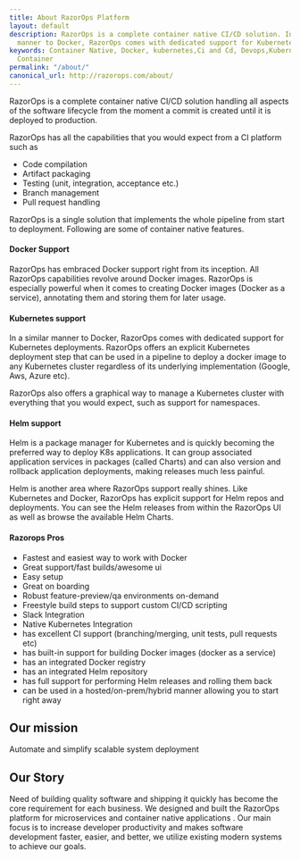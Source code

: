```yaml
---
title: About RazorOps Platform
layout: default
description: RazorOps is a complete container native CI/CD solution. In a similar
  manner to Docker, RazorOps comes with dedicated support for Kubernetes deployments.
keywords: Container Native, Docker, kubernetes,Ci and Cd, Devops,Kubernetes,Docker
  Container
permalink: "/about/"
canonical_url: http://razorops.com/about/
---
```


RazorOps is a complete container native CI/CD solution handling all aspects of the software lifecycle from the moment a commit is created until it is deployed to production.

RazorOps has all the capabilities that you would expect from a CI platform such as

* Code compilation
* Artifact packaging
* Testing (unit, integration, acceptance etc.)
* Branch management
* Pull request handling

RazorOps is a single solution that implements the whole pipeline from start to deployment. Following are some of container native features.



#### Docker Support

RazorOps has embraced Docker support right from its inception. All RazorOps capabilities revolve around Docker images. RazorOps is especially powerful when it comes to creating Docker images (Docker as a service), annotating them and storing them for later usage.



#### Kubernetes support

In a similar manner to Docker, RazorOps comes with dedicated support for Kubernetes deployments. RazorOps offers an explicit Kubernetes deployment step that can be used in a pipeline to deploy a docker image to any Kubernetes cluster regardless of its underlying implementation (Google, Aws, Azure etc).

RazorOps also offers a graphical way to manage a Kubernetes cluster with everything that you would expect, such as support for namespaces.



#### Helm support

Helm is a package manager for Kubernetes and is quickly becoming the preferred way to deploy K8s applications. It can group associated application services in packages (called Charts) and can also version and rollback application deployments, making releases much less painful.

Helm is another area where RazorOps support really shines. Like Kubernetes and Docker, RazorOps has explicit support for Helm repos and deployments. You can see the Helm releases from within the RazorOps UI as well as browse the available Helm Charts.



#### Razorops Pros

* Fastest and easiest way to work with Docker
* Great support/fast builds/awesome ui
* Easy setup
* Great on boarding
* Robust feature-preview/qa environments on-demand
* Freestyle build steps to support custom CI/CD scripting
* Slack Integration
* Native Kubernetes Integration
* has excellent CI support (branching/merging, unit tests, pull requests etc)
* has built-in support for building Docker images (docker as a service)
* has an integrated Docker registry
* has an integrated Helm repository
* has full support for performing Helm releases and rolling them back
* can be used in a hosted/on-prem/hybrid manner allowing you to start right away


## Our mission

Automate and simplify scalable system deployment

## Our Story

Need of building quality software and shipping it quickly has become the core requirement for each business.  We designed and built the RazorOps platform for microservices and container native applications . Our main focus is to increase developer productivity and makes software development faster, easier, and better, we utilize existing modern systems to achieve our goals.